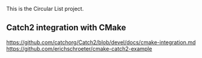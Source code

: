 This is the Circular List project.


Catch2 integration with CMake
------------------------------

https://github.com/catchorg/Catch2/blob/devel/docs/cmake-integration.md
https://github.com/erichschroeter/cmake-catch2-example
